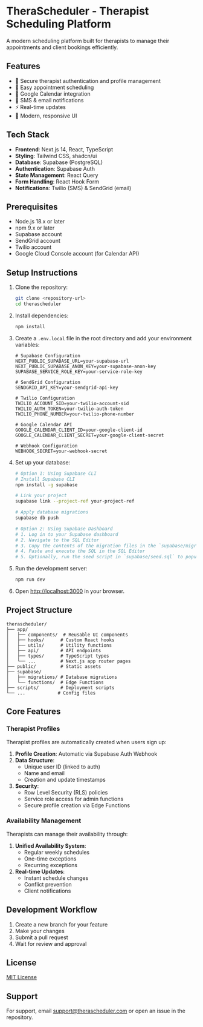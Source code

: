 # TheraScheduler - Therapist Scheduling Platform

A modern scheduling platform built for therapists to manage their appointments and client bookings efficiently.

## Features

- 🔐 Secure therapist authentication and profile management
- 📅 Easy appointment scheduling
- 🔄 Google Calendar integration
- 📱 SMS & email notifications
- ⚡ Real-time updates
- 🎨 Modern, responsive UI

## Tech Stack

- **Frontend**: Next.js 14, React, TypeScript
- **Styling**: Tailwind CSS, shadcn/ui
- **Database**: Supabase (PostgreSQL)
- **Authentication**: Supabase Auth
- **State Management**: React Query
- **Form Handling**: React Hook Form
- **Notifications**: Twilio (SMS) & SendGrid (email)

## Prerequisites

- Node.js 18.x or later
- npm 9.x or later
- Supabase account
- SendGrid account
- Twilio account
- Google Cloud Console account (for Calendar API)

## Setup Instructions

1. Clone the repository:

   ```bash
   git clone <repository-url>
   cd therascheduler
   ```

2. Install dependencies:

   ```bash
   npm install
   ```

3. Create a `.env.local` file in the root directory and add your environment variables:

   ```
   # Supabase Configuration
   NEXT_PUBLIC_SUPABASE_URL=your-supabase-url
   NEXT_PUBLIC_SUPABASE_ANON_KEY=your-supabase-anon-key
   SUPABASE_SERVICE_ROLE_KEY=your-service-role-key

   # SendGrid Configuration
   SENDGRID_API_KEY=your-sendgrid-api-key

   # Twilio Configuration
   TWILIO_ACCOUNT_SID=your-twilio-account-sid
   TWILIO_AUTH_TOKEN=your-twilio-auth-token
   TWILIO_PHONE_NUMBER=your-twilio-phone-number

   # Google Calendar API
   GOOGLE_CALENDAR_CLIENT_ID=your-google-client-id
   GOOGLE_CALENDAR_CLIENT_SECRET=your-google-client-secret

   # Webhook Configuration
   WEBHOOK_SECRET=your-webhook-secret
   ```

4. Set up your database:

   ```bash
   # Option 1: Using Supabase CLI
   # Install Supabase CLI
   npm install -g supabase

   # Link your project
   supabase link --project-ref your-project-ref

   # Apply database migrations
   supabase db push

   # Option 2: Using Supabase Dashboard
   # 1. Log in to your Supabase dashboard
   # 2. Navigate to the SQL Editor
   # 3. Copy the contents of the migration files in the `supabase/migrations` directory
   # 4. Paste and execute the SQL in the SQL Editor
   # 5. Optionally, run the seed script in `supabase/seed.sql` to populate the database with sample data
   ```

5. Run the development server:

   ```bash
   npm run dev
   ```

6. Open [http://localhost:3000](http://localhost:3000) in your browser.

## Project Structure

```
therascheduler/
├── app/
│   ├── components/  # Reusable UI components
│   ├── hooks/      # Custom React hooks
│   ├── utils/      # Utility functions
│   ├── api/        # API endpoints
│   ├── types/      # TypeScript types
│   └── ...         # Next.js app router pages
├── public/         # Static assets
├── supabase/
│   ├── migrations/ # Database migrations
│   └── functions/  # Edge Functions
├── scripts/        # Deployment scripts
└── ...            # Config files
```

## Core Features

### Therapist Profiles

Therapist profiles are automatically created when users sign up:

1. **Profile Creation**: Automatic via Supabase Auth Webhook
2. **Data Structure**:
   - Unique user ID (linked to auth)
   - Name and email
   - Creation and update timestamps
3. **Security**:
   - Row Level Security (RLS) policies
   - Service role access for admin functions
   - Secure profile creation via Edge Functions

### Availability Management

Therapists can manage their availability through:

1. **Unified Availability System**:
   - Regular weekly schedules
   - One-time exceptions
   - Recurring exceptions
2. **Real-time Updates**:
   - Instant schedule changes
   - Conflict prevention
   - Client notifications

## Development Workflow

1. Create a new branch for your feature
2. Make your changes
3. Submit a pull request
4. Wait for review and approval

## License

[MIT License](LICENSE)

## Support

For support, email support@therascheduler.com or open an issue in the repository.
